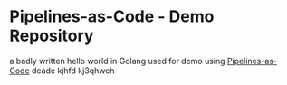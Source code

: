 # Pipelines-as-Code - Demo Repository

a badly written hello world in Golang used for demo using [Pipelines-as-Code](https://pipelinesascode.com)
deade
kjhfd
kj3qhweh
